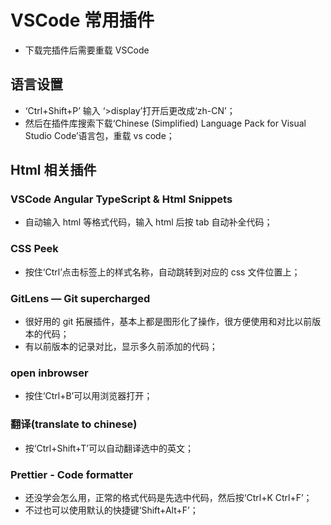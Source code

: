 # VSCode 常用插件

- 下载完插件后需要重载 VSCode

## 语言设置

- ‘Ctrl+Shift+P’ 输入 ‘>display’打开后更改成‘zh-CN’；
- 然后在插件库搜索下载‘Chinese (Simplified) Language Pack for Visual Studio Code’语言包，重载 vs code；

## Html 相关插件

### VSCode Angular TypeScript & Html Snippets

- 自动输入 html 等格式代码，输入 html 后按 tab 自动补全代码；

### CSS Peek

- 按住‘Ctrl’点击标签上的样式名称，自动跳转到对应的 css 文件位置上；

### GitLens — Git supercharged

- 很好用的 git 拓展插件，基本上都是图形化了操作，很方便使用和对比以前版本的代码；
- 有以前版本的记录对比，显示多久前添加的代码；

### open inbrowser

- 按住‘Ctrl+B’可以用浏览器打开；

### 翻译(translate to chinese)

- 按‘Ctrl+Shift+T’可以自动翻译选中的英文；

### Prettier - Code formatter

- 还没学会怎么用，正常的格式代码是先选中代码，然后按‘Ctrl+K Ctrl+F’；
- 不过也可以使用默认的快捷键‘Shift+Alt+F’；
